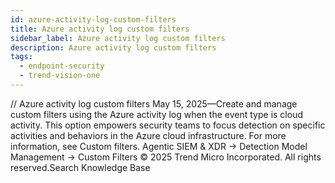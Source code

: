 ```yaml
---
id: azure-activity-log-custom-filters
title: Azure activity log custom filters
sidebar_label: Azure activity log custom filters
description: Azure activity log custom filters
tags:
  - endpoint-security
  - trend-vision-one
---
```


/*<![CDATA[*/ $('#title').html($('meta[name=map-description]').attr('content')); /*]]>*/ Azure activity log custom filters May 15, 2025—Create and manage custom filters using the Azure activity log when the event type is cloud activity. This option empowers security teams to focus detection on specific activities and behaviors in the Azure cloud infrastructure. For more information, see Custom filters. Agentic SIEM & XDR → Detection Model Management → Custom Filters © 2025 Trend Micro Incorporated. All rights reserved.Search Knowledge Base
